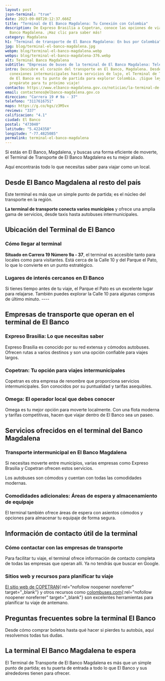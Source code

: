 ```yaml
---
layout: post
json-terminal: "true"
date: 2023-09-08T20:12:37.666Z
title: "Terminal de El Banco Magdalena: Tu Conexión con Colombia"
description: De Expreso Brasilia a Copetran, conoce las opciones de viaje en El
  Banco Magdalena. ¡Haz clic para saber más!
category: Magdalena
h1: "Terminal de transporte de El Banco Magdalena: En bus por Colombia"
jpg: blog/terminal-el-banco-magdalena.jpg
webpm: blog/terminal-el-banco-magdalena.webp
webps: blog/terminal-el-banco-magdalena-376.webp
alt: Terminal Banco Magdalena
subtitle: "Empresas de buses de la terminal de El Banco Magdalena: Teléfonos y datos"
intro: Descubre el corazón del transporte en El Banco, Magdalena. Desde
  conexiones intermunicipales hasta servicios de lujo, el Terminal de Transporte
  de El Banco es tu punto de partida para explorar Colombia. ¡Sigue leyendo y
  prepárate para tu próximo viaje!
contacto: https://www.elbanco-magdalena.gov.co/noticias/la-terminal-de-transporte-de-el-banco-ya-cuenta-con
email: contactenos@elbanco-magdalena.gov.co
direccion: "Carrera 19 # 9a - 37"
telefono: "3117616751"
maps: https://g.co/kgs/z3M5vx
reviews: "337"
calificacion: "4.1"
ciudad: El Banco
postal: "473040"
latitude: "5.4224358"
longitude: "-77.4825085"
permalink: terminal-el-banco-magdalena
---
```

Si estás en El Banco, Magdalena, y buscas una forma eficiente de moverte, el Terminal de Transporte de El Banco Magdalena es tu mejor aliado.

Aquí encontrarás todo lo que necesitas saber para viajar como un local.

## Desde El Banco Magdalena al resto del país

Este terminal es más que un simple punto de partida; es el núcleo del transporte en la región.

**La terminal de transporte conecta varios municipios** y ofrece una amplia gama de servicios, desde taxis hasta autobuses intermunicipales.

## Ubicación del Terminal de El Banco

### Cómo llegar al terminal

**Situado en Carrera 19 Número 9a - 37**, el terminal es accesible tanto para locales como para visitantes. Está cerca de la Calle 10 y del Parque el Pato, lo que lo convierte en un punto estratégico.

### Lugares de interés cercanos en El Banco

Si tienes tiempo antes de tu viaje, el Parque el Pato es un excelente lugar para relajarse. También puedes explorar la Calle 10 para algunas compras de último minuto.
-﻿---

## Empresas de transporte que operan en el terminal de El Banco

### Expreso Brasilia: Lo que necesitas saber

Expreso Brasilia es conocido por su red extensa y cómodos autobuses. Ofrecen rutas a varios destinos y son una opción confiable para viajes largos.

### Copetran: Tu opción para viajes intermunicipales

Copetran es otra empresa de renombre que proporciona servicios intermunicipales. Son conocidos por su puntualidad y tarifas asequibles.

### Omega: El operador local que debes conocer

Omega es tu mejor opción para moverte localmente. Con una flota moderna y tarifas competitivas, hacen que viajar dentro de El Banco sea un paseo.

## Servicios ofrecidos en el terminal del Banco Magdalena

### Transporte intermunicipal en El Banco Magdalena

Si necesitas moverte entre municipios, varias empresas como Expreso Brasilia y Copetran ofrecen estos servicios.

Los autobuses son cómodos y cuentan con todas las comodidades modernas.

### Comodidades adicionales: Áreas de espera y almacenamiento de equipaje

El terminal también ofrece áreas de espera con asientos cómodos y opciones para almacenar tu equipaje de forma segura.

## Información de contacto útil de la terminal

### Cómo contactar con las empresas de transporte

Para facilitar tu viaje, el terminal ofrece información de contacto completa de todas las empresas que operan allí. Ya no tendrás que buscar en Google.

### Sitios web y recursos para planificar tu viaje

[El sitio web de COPETRAN](https://www.copetran.com/){:rel="nofollow noopener noreferrer" target="_blank"} y otros recursos como [colombuses.com](https://colombuses.com){:rel="nofollow noopener noreferrer" target="_blank"} son excelentes herramientas para planificar tu viaje de antemano.

## Preguntas frecuentes sobre la terminal El Banco

Desde cómo comprar boletos hasta qué hacer si pierdes tu autobús, aquí resolvemos todas tus dudas.

## La terminal El Banco Magdalena te espera

El Terminal de Transporte de El Banco Magdalena es más que un simple punto de partida; es tu puerta de entrada a todo lo que El Banco y sus alrededores tienen para ofrecer.[](#)